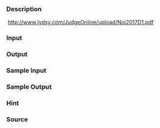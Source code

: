 
### Description
 http://www.lydsy.com/JudgeOnline/upload/Noi2017D1.pdf
### Input

### Output

### Sample Input

### Sample Output

### Hint

### Source
